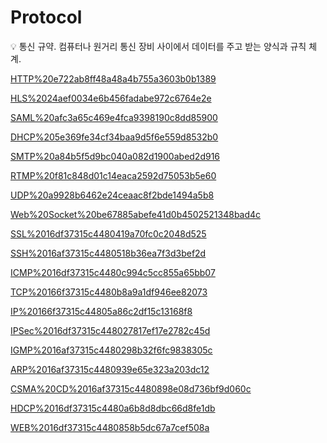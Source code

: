 # Protocol

<aside>
💡 통신 규약.
컴퓨터나 원거리 통신 장비 사이에서 데이터를 주고 받는 양식과 규칙 체계.

</aside>

[HTTP%20e722ab8ff48a48a4b755a3603b0b1389](HTTP%20e722ab8ff48a48a4b755a3603b0b1389)

[HLS%2024aef0034e6b456fadabe972c6764e2e](HLS%2024aef0034e6b456fadabe972c6764e2e)

[SAML%20afc3a65c469e4fca9398190c8dd85900](SAML%20afc3a65c469e4fca9398190c8dd85900)

[DHCP%205e369fe34cf34baa9d5f6e559d8532b0](DHCP%205e369fe34cf34baa9d5f6e559d8532b0)

[SMTP%20a84b5f5d9bc040a082d1900abed2d916](SMTP%20a84b5f5d9bc040a082d1900abed2d916)

[RTMP%20f81c848d01c14eaca2592d75053b5e60](RTMP%20f81c848d01c14eaca2592d75053b5e60)

[UDP%20a9928b6462e24ceaac8f2bde1494a5b8](UDP%20a9928b6462e24ceaac8f2bde1494a5b8)

[Web%20Socket%20be67885abefe41d0b4502521348bad4c](Web%20Socket%20be67885abefe41d0b4502521348bad4c)

[SSL%2016df37315c4480419a70fc0c2048d525](SSL%2016df37315c4480419a70fc0c2048d525)

[SSH%2016af37315c4480518b36ea7f3d3bef2d](SSH%2016af37315c4480518b36ea7f3d3bef2d)

[ICMP%2016df37315c4480c994c5cc855a65bb07](ICMP%2016df37315c4480c994c5cc855a65bb07)

[TCP%20166f37315c4480b8a9a1df946ee82073](TCP%20166f37315c4480b8a9a1df946ee82073)

[IP%20166f37315c44805a86c2df15c13168f8](IP%20166f37315c44805a86c2df15c13168f8)

[IPSec%2016df37315c448027817ef17e2782c45d](IPSec%2016df37315c448027817ef17e2782c45d)

[IGMP%2016af37315c4480298b32f6fc9838305c](IGMP%2016af37315c4480298b32f6fc9838305c)

[ARP%2016af37315c4480939e65e323a203dc12](ARP%2016af37315c4480939e65e323a203dc12)

[CSMA%20CD%2016af37315c4480898e08d736bf9d060c](CSMA%20CD%2016af37315c4480898e08d736bf9d060c)

[HDCP%2016df37315c4480a6b8d8dbc66d8fe1db](HDCP%2016df37315c4480a6b8d8dbc66d8fe1db)

[WEB%2016df37315c4480858b5dc67a7cef508a](WEB%2016df37315c4480858b5dc67a7cef508a)